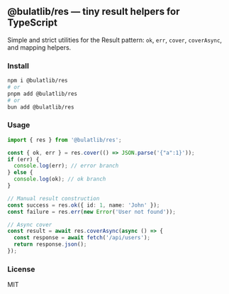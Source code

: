 ## @bulatlib/res — tiny result helpers for TypeScript

Simple and strict utilities for the Result pattern: `ok`, `err`, `cover`, `coverAsync`, and mapping helpers.

### Install

```bash
npm i @bulatlib/res
# or
pnpm add @bulatlib/res
# or
bun add @bulatlib/res
```

### Usage

```ts
import { res } from '@bulatlib/res';

const { ok, err } = res.cover(() => JSON.parse('{"a":1}'));
if (err) {
  console.log(err); // error branch
} else {
  console.log(ok); // ok branch
}

// Manual result construction
const success = res.ok({ id: 1, name: 'John' });
const failure = res.err(new Error('User not found'));

// Async cover
const result = await res.coverAsync(async () => {
  const response = await fetch('/api/users');
  return response.json();
});
```

### License

MIT

